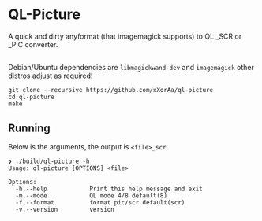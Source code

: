 # QL-Picture

A quick and dirty anyformat (that imagemagick supports) to QL _SCR or _PIC converter.

##

Debian/Ubuntu dependencies are `libmagickwand-dev` and `imagemagick` other distros adjust as required!

```
git clone --recursive https://github.com/xXorAa/ql-picture
cd ql-picture
make

```

## Running

Below is the arguments, the output is `<file>_scr`.

```
❯ ./build/ql-picture -h
Usage: ql-picture [OPTIONS] <file>

Options:
  -h,--help            Print this help message and exit
  -m,--mode            QL mode 4/8 default(8)
  -f,--format          format pic/scr default(scr)
  -v,--version         version
```
